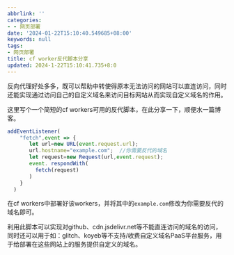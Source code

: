 ```yaml
---
abbrlink: ''
categories:
- - 网页部署
date: '2024-01-22T15:10:40.549685+08:00'
keywords: null
tags:
- 网页部署
title: cf worker反代脚本分享
updated: 2024-1-22T15:10:41.735+8:0
---
```

反向代理好处多多，既可以帮助中转使得原本无法访问的网站可以直连访问，同时还能实现通过访问自己的自定义域名来访问目标网站从而实现自定义域名的作用。

这里写个一个简短的cf workers可用的反代脚本，在此分享一下，顺便水一篇博客。

```js
addEventListener(
    "fetch",event => {
       let url=new URL(event.request.url);
       url.hostname="example.com";  //你需要反代的域名
       let request=new Request(url,event.request);
       event. respondWith(
         fetch(request)
       )
    }
  )
```

在cf workers中部署好该workers，并将其中的`example.com`修改为你需要反代的域名即可。

利用此脚本可以实现对github、cdn.jsdelivr.net等不能直连访问的域名的访问，同时还可以用于如：glitch、koyeb等不支持/收费自定义域名PaaS平台服务，用于给部署在这些网站上的服务提供自定义的域名。
